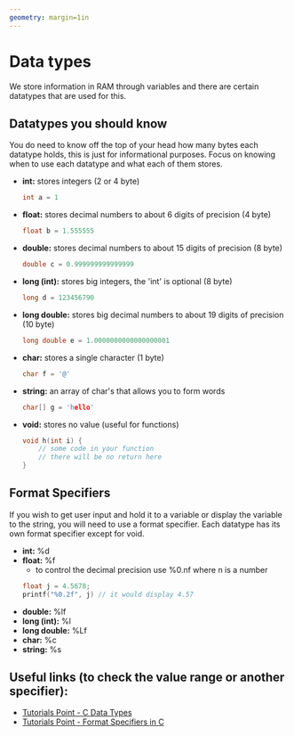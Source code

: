 ```yaml
---
geometry: margin=1in
---
```


# Data types

We store information in RAM through variables and there are certain datatypes that are used for this.

## Datatypes you should know

You do need to know off the top of your head how many bytes each datatype holds, this is just for informational purposes. Focus on knowing when to use each datatype and what each of them stores.

- **int:** stores integers (2 or 4 byte)
    ```c
    int a = 1
    ```
- **float:** stores decimal numbers to about 6 digits of precision (4 byte)
    ```c
    float b = 1.555555
    ```
- **double:** stores decimal numbers to about 15 digits of precision (8 byte)
    ```c
    double c = 0.999999999999999
    ```
- **long (int):** stores big integers, the 'int' is optional (8 byte)
    ```c
    long d = 123456790
    ```
- **long double:** stores big decimal numbers to about 19 digits of precision (10 byte)
    ```c
    long double e = 1.0000000000000000001
    ```
- **char:** stores a single character (1 byte)
    ```c
    char f = '@'
    ```
- **string:** an array of char's that allows you to form words
    ```c
    char[] g = 'hello'
    ```
- **void:** stores no value (useful for functions)
    ```c
    void h(int i) {
        // some code in your function
        // there will be no return here
    }
    ```

## Format Specifiers
If you wish to get user input and hold it to a variable or display the variable to the string, you will need to use a format specifier. Each datatype has its own format specifier except for void.

- **int:** %d
- **float:** %f
    - to control the decimal precision use %0.nf where n is a number
    ```c
    float j = 4.5678;
    printf("%0.2f", j) // it would display 4.57
    ```
- **double:** %lf
- **long (int):** %l
- **long double:** %Lf
- **char:** %c
- **string:** %s


## Useful links (to check the value range or another specifier):
- [Tutorials Point - C Data Types](https://www.tutorialspoint.com/cprogramming/c_data_types.htm)
- [Tutorials Point - Format Specifiers in C](https://www.tutorialspoint.com/format-specifiers-in-c)
